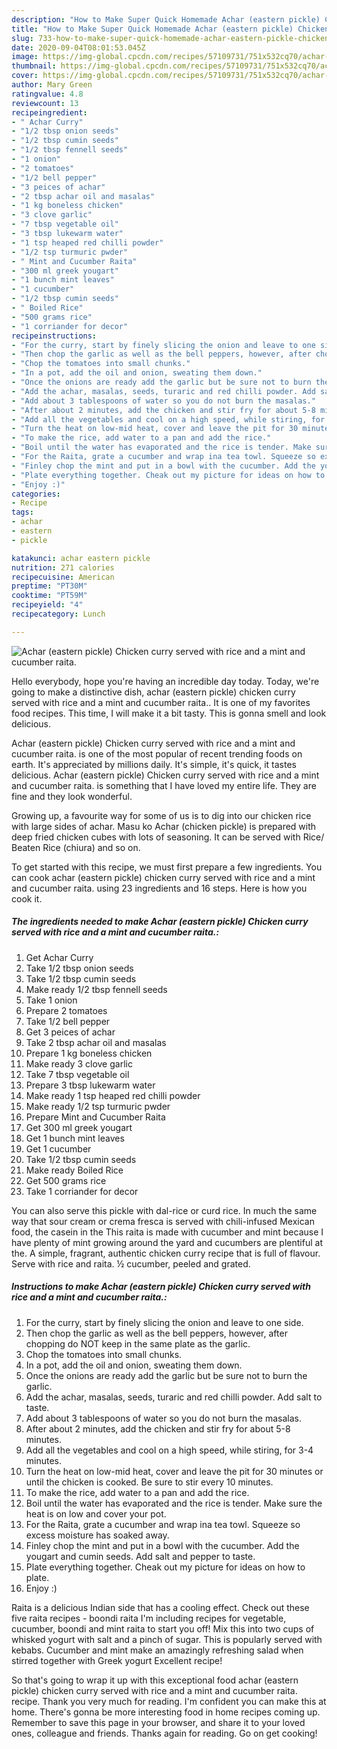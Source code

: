 ```yaml
---
description: "How to Make Super Quick Homemade Achar (eastern pickle) Chicken curry served with rice and a mint and cucumber raita."
title: "How to Make Super Quick Homemade Achar (eastern pickle) Chicken curry served with rice and a mint and cucumber raita."
slug: 733-how-to-make-super-quick-homemade-achar-eastern-pickle-chicken-curry-served-with-rice-and-a-mint-and-cucumber-raita
date: 2020-09-04T08:01:53.045Z
image: https://img-global.cpcdn.com/recipes/57109731/751x532cq70/achar-eastern-pickle-chicken-curry-served-with-rice-and-a-mint-and-cucumber-raita-recipe-main-photo.jpg
thumbnail: https://img-global.cpcdn.com/recipes/57109731/751x532cq70/achar-eastern-pickle-chicken-curry-served-with-rice-and-a-mint-and-cucumber-raita-recipe-main-photo.jpg
cover: https://img-global.cpcdn.com/recipes/57109731/751x532cq70/achar-eastern-pickle-chicken-curry-served-with-rice-and-a-mint-and-cucumber-raita-recipe-main-photo.jpg
author: Mary Green
ratingvalue: 4.8
reviewcount: 13
recipeingredient:
- " Achar Curry"
- "1/2 tbsp onion seeds"
- "1/2 tbsp cumin seeds"
- "1/2 tbsp fennell seeds"
- "1 onion"
- "2 tomatoes"
- "1/2 bell pepper"
- "3 peices of achar"
- "2 tbsp achar oil and masalas"
- "1 kg boneless chicken"
- "3 clove garlic"
- "7 tbsp vegetable oil"
- "3 tbsp lukewarm water"
- "1 tsp heaped red chilli powder"
- "1/2 tsp turmuric pwder"
- " Mint and Cucumber Raita"
- "300 ml greek yougart"
- "1 bunch mint leaves"
- "1 cucumber"
- "1/2 tbsp cumin seeds"
- " Boiled Rice"
- "500 grams rice"
- "1 corriander for decor"
recipeinstructions:
- "For the curry, start by finely slicing the onion and leave to one side."
- "Then chop the garlic as well as the bell peppers, however, after chopping do NOT keep in the same plate as the garlic."
- "Chop the tomatoes into small chunks."
- "In a pot, add the oil and onion, sweating them down."
- "Once the onions are ready add the garlic but be sure not to burn the garlic."
- "Add the achar, masalas, seeds, turaric and red chilli powder. Add salt to taste."
- "Add about 3 tablespoons of water so you do not burn the masalas."
- "After about 2 minutes, add the chicken and stir fry for about 5-8 minutes."
- "Add all the vegetables and cool on a high speed, while stiring, for 3-4 minutes."
- "Turn the heat on low-mid heat, cover and leave the pit for 30 minutes or until the chicken is cooked. Be sure to stir every 10 minutes."
- "To make the rice, add water to a pan and add the rice."
- "Boil until the water has evaporated and the rice is tender. Make sure the heat is on low and cover your pot."
- "For the Raita, grate a cucumber and wrap ina tea towl. Squeeze so excess moisture has soaked away."
- "Finley chop the mint and put in a bowl with the cucumber. Add the yougart and cumin seeds. Add salt and pepper to taste."
- "Plate everything together. Cheak out my picture for ideas on how to plate."
- "Enjoy :)"
categories:
- Recipe
tags:
- achar
- eastern
- pickle

katakunci: achar eastern pickle 
nutrition: 271 calories
recipecuisine: American
preptime: "PT30M"
cooktime: "PT59M"
recipeyield: "4"
recipecategory: Lunch

---
```



![Achar (eastern pickle) Chicken curry served with rice and a mint and cucumber raita.](https://img-global.cpcdn.com/recipes/57109731/751x532cq70/achar-eastern-pickle-chicken-curry-served-with-rice-and-a-mint-and-cucumber-raita-recipe-main-photo.jpg)

Hello everybody, hope you're having an incredible day today. Today, we're going to make a distinctive dish, achar (eastern pickle) chicken curry served with rice and a mint and cucumber raita.. It is one of my favorites food recipes. This time, I will make it a bit tasty. This is gonna smell and look delicious.

Achar (eastern pickle) Chicken curry served with rice and a mint and cucumber raita. is one of the most popular of recent trending foods on earth. It's appreciated by millions daily. It's simple, it's quick, it tastes delicious. Achar (eastern pickle) Chicken curry served with rice and a mint and cucumber raita. is something that I have loved my entire life. They are fine and they look wonderful.

Growing up, a favourite way for some of us is to dig into our chicken rice with large sides of achar. Masu ko Achar (chicken pickle) is prepared with deep fried chicken cubes with lots of seasoning. It can be served with Rice/ Beaten Rice (chiura) and so on.


To get started with this recipe, we must first prepare a few ingredients. You can cook achar (eastern pickle) chicken curry served with rice and a mint and cucumber raita. using 23 ingredients and 16 steps. Here is how you cook it.

<!--inarticleads1-->

##### The ingredients needed to make Achar (eastern pickle) Chicken curry served with rice and a mint and cucumber raita.:

1. Get  Achar Curry
1. Take 1/2 tbsp onion seeds
1. Take 1/2 tbsp cumin seeds
1. Make ready 1/2 tbsp fennell seeds
1. Take 1 onion
1. Prepare 2 tomatoes
1. Take 1/2 bell pepper
1. Get 3 peices of achar
1. Take 2 tbsp achar oil and masalas
1. Prepare 1 kg boneless chicken
1. Make ready 3 clove garlic
1. Take 7 tbsp vegetable oil
1. Prepare 3 tbsp lukewarm water
1. Make ready 1 tsp heaped red chilli powder
1. Make ready 1/2 tsp turmuric pwder
1. Prepare  Mint and Cucumber Raita
1. Get 300 ml greek yougart
1. Get 1 bunch mint leaves
1. Get 1 cucumber
1. Take 1/2 tbsp cumin seeds
1. Make ready  Boiled Rice
1. Get 500 grams rice
1. Take 1 corriander for decor


You can also serve this pickle with dal-rice or curd rice. In much the same way that sour cream or crema fresca is served with chili-infused Mexican food, the casein in the This raita is made with cucumber and mint because I have plenty of mint growing around the yard and cucumbers are plentiful at the. A simple, fragrant, authentic chicken curry recipe that is full of flavour. Serve with rice and raita. ½ cucumber, peeled and grated. 

<!--inarticleads2-->

##### Instructions to make Achar (eastern pickle) Chicken curry served with rice and a mint and cucumber raita.:

1. For the curry, start by finely slicing the onion and leave to one side.
1. Then chop the garlic as well as the bell peppers, however, after chopping do NOT keep in the same plate as the garlic.
1. Chop the tomatoes into small chunks.
1. In a pot, add the oil and onion, sweating them down.
1. Once the onions are ready add the garlic but be sure not to burn the garlic.
1. Add the achar, masalas, seeds, turaric and red chilli powder. Add salt to taste.
1. Add about 3 tablespoons of water so you do not burn the masalas.
1. After about 2 minutes, add the chicken and stir fry for about 5-8 minutes.
1. Add all the vegetables and cool on a high speed, while stiring, for 3-4 minutes.
1. Turn the heat on low-mid heat, cover and leave the pit for 30 minutes or until the chicken is cooked. Be sure to stir every 10 minutes.
1. To make the rice, add water to a pan and add the rice.
1. Boil until the water has evaporated and the rice is tender. Make sure the heat is on low and cover your pot.
1. For the Raita, grate a cucumber and wrap ina tea towl. Squeeze so excess moisture has soaked away.
1. Finley chop the mint and put in a bowl with the cucumber. Add the yougart and cumin seeds. Add salt and pepper to taste.
1. Plate everything together. Cheak out my picture for ideas on how to plate.
1. Enjoy :)


Raita is a delicious Indian side that has a cooling effect. Check out these five raita recipes - boondi raita I&#39;m including recipes for vegetable, cucumber, boondi and mint raita to start you off! Mix this into two cups of whisked yogurt with salt and a pinch of sugar. This is popularly served with kebabs. Cucumber and mint make an amazingly refreshing salad when stirred together with Greek yogurt Excellent recipe! 

So that's going to wrap it up with this exceptional food achar (eastern pickle) chicken curry served with rice and a mint and cucumber raita. recipe. Thank you very much for reading. I'm confident you can make this at home. There's gonna be more interesting food in home recipes coming up. Remember to save this page in your browser, and share it to your loved ones, colleague and friends. Thanks again for reading. Go on get cooking!
